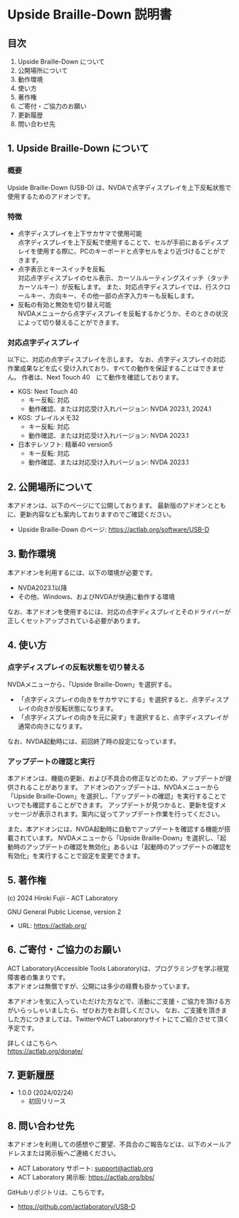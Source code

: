 # Upside Braille-Down 説明書


## 目次

1. Upside Braille-Down について
2. 公開場所について
3. 動作環境
4. 使い方
5. 著作権
6. ご寄付・ご協力のお願い
7. 更新履歴
8. 問い合わせ先


## 1. Upside Braille-Down について

### 概要

Upside Braille-Down (USB-D) は、NVDAで点字ディスプレイを上下反転状態で使用するためのアドオンです。

### 特徴

* 点字ディスプレイを上下サカサマで使用可能<br>
    点字ディスプレイを上下反転で使用することで、セルが手前にあるディスプレイを使用する際に、PCのキーボードと点字セルをより近づけることができます。
* 点字表示とキースイッチを反転<br>
    対応点字ディスプレイのセル表示、カーソルルーティングスイッチ（タッチカーソルキー）が反転します。
    また、対応点字ディスプレイでは、行スクロールキー、方向キー、その他一部の点字入力キーも反転します。
* 反転の有効と無効を切り替え可能<br>
    NVDAメニューから点字ディスプレイを反転するかどうか、そのときの状況によって切り替えることができます。

### 対応点字ディスプレイ

以下に、対応の点字ディスプレイを示します。
なお、点字ディスプレイの対応作業成果などを広く受け入れており、すべての動作を保証することはできません。
作者は、Next Touch 40　にて動作を確認しております。

* KGS: Next Touch 40
    * キー反転: 対応
    * 動作確認、または対応受け入れバージョン: NVDA 2023.1, 2024.1
* KGS: ブレイルメモ32
    * キー反転: 対応
    * 動作確認、または対応受け入れバージョン: NVDA 2023.1
* 日本テレソフト: 精華40 version5
    * キー反転: 対応
    * 動作確認、または対応受け入れバージョン: NVDA 2023.1


## 2. 公開場所について

本アドオンは、以下のページにて公開しております。
最新版のアドオンとともに、更新内容なども案内しておりますのでご確認ください。

* Upside Braille-Down のページ: <a href="https://actlab.org/software/USB-D">https://actlab.org/software/USB-D</a>


## 3. 動作環境

本アドオンを利用するには、以下の環境が必要です。

* NVDA2023.1以降
* その他、Windows、およびNVDAが快適に動作する環境

なお、本アドオンを使用するには、対応の点字ディスプレイとそのドライバーが正しくセットアップされている必要があります。

## 4. 使い方

### 点字ディスプレイの反転状態を切り替える

NVDAメニューから、「Upside Braille-Down」を選択する。

* 「点字ディスプレイの向きをサカサマにする」を選択すると、点字ディスプレイの向きが反転状態になります。
* 「点字ディスプレイの向きを元に戻す」を選択すると、点字ディスプレイが通常の向きになります。

なお、NVDA起動時には、前回終了時の設定になっています。


### アップデートの確認と実行

本アドオンは、機能の更新、および不具合の修正などのため、アップデートが提供されることがあります。
アドオンのアップデートは、NVDAメニューから「Upside Braille-Down」を選択し、「アップデートの確認」を実行することでいつでも確認することができます。
アップデートが見つかると、更新を促すメッセージが表示されます。案内に従ってアップデート作業を行ってください。

また、本アドオンには、NVDA起動時に自動でアップデートを確認する機能が搭載されています。
NVDAメニューから「Upside Braille-Down」を選択し、「起動時のアップデートの確認を無効化」あるいは「起動時のアップデートの確認を有効化」を実行することで設定を変更できます。

## 5. 著作権

(c) 2024 Hiroki Fujii - ACT Laboratory

GNU General Public License, version 2

* URL: <a href="https://actlab.org/">https://actlab.org/</a>


## 6. ご寄付・ご協力のお願い

ACT Laboratory(Accessible Tools Laboratory)は、プログラミングを学ぶ視覚障害者の集まりです。<br>
本アドオンは無償ですが、公開には多少の経費も掛かっています。

本アドオンを気に入っていただけた方などで、活動にご支援・ご協力を頂ける方がいらっしゃいましたら、ぜひお力をお貸しください。
なお、ご支援を頂きました方につきましては、TwitterやACT Laboratoryサイトにてご紹介させて頂く予定です。

詳しくはこちらへ<br>
<a href="https://actlab.org/donate/">https://actlab.org/donate/</a>


## 7. 更新履歴

* 1.0.0 (2024/02/24)
    * 初回リリース

## 8. 問い合わせ先

本アドオンを利用しての感想やご要望、不具合のご報告などは、以下のメールアドレスまたは掲示板へご連絡ください。

* ACT Laboratory サポート: support@actlab.org
* ACT Laboratory 掲示板: <a href="https://actlab.org/bbs/">https://actlab.org/bbs/</a>

GitHubリポジトリは、こちらです。

* <a href="https://github.com/actlaboratory/USB-D">https://github.com/actlaboratory/USB-D</a>

